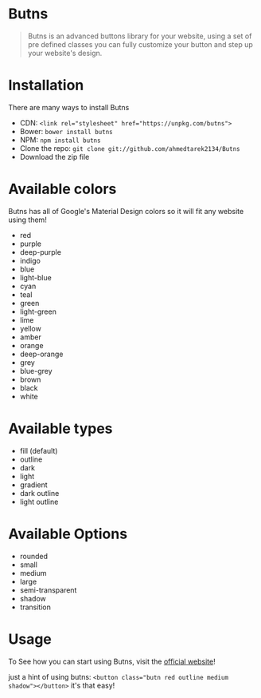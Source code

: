 # Butns
> Butns is an advanced buttons library for your website, using a set of pre defined classes you can fully customize your button and step up your website's design.



# Installation
There are many ways to install Butns
* CDN: ```<link rel="stylesheet" href="https://unpkg.com/butns">```
* Bower: ```bower install butns```
* NPM: ```npm install butns```
* Clone the repo: ```git clone git://github.com/ahmedtarek2134/Butns```
* Download the zip file

# Available colors
Butns has all of Google's Material Design colors so it will fit any website using them!
* red
* purple
* deep-purple
* indigo
* blue
* light-blue
* cyan
* teal
* green
* light-green
* lime
* yellow
* amber
* orange
* deep-orange
* grey
* blue-grey
* brown
* black
* white

# Available types
* fill (default)
* outline
* dark
* light
* gradient
* dark outline
* light outline

# Available Options
* rounded
* small
* medium
* large
* semi-transparent
* shadow
*	transition

# Usage
To See how you can start using Butns, visit the [official website](http://butns.ga)!

just a hint of using butns: ```<button class="butn red outline medium shadow"></button>``` it's that easy!

